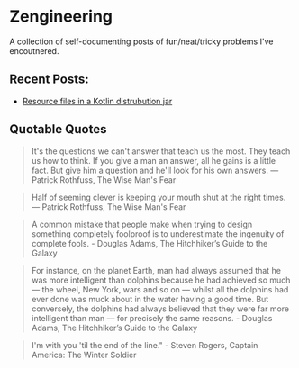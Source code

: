 # Zengineering

A collection of self-documenting posts of fun/neat/tricky problems I've encoutnered.


## Recent Posts:
- [Resource files in a Kotlin distrubution jar](2018-05-01-resource-files-in-kotlin.md)


## Quotable Quotes
> It's the questions we can't answer that teach us the most. They teach us how to think. If you give a man an answer, all he gains is a little fact. But give him a question and he'll look for his own answers. ― Patrick Rothfuss, The Wise Man's Fear 

> Half of seeming clever is keeping your mouth shut at the right times. ― Patrick Rothfuss, The Wise Man's Fear 

> A common mistake that people make when trying to design something completely foolproof is to underestimate the ingenuity of complete fools. - Douglas Adams, The Hitchhiker’s Guide to the Galaxy

> For instance, on the planet Earth, man had always assumed that he was more intelligent than dolphins because he had achieved so much — the wheel, New York, wars and so on — whilst all the dolphins had ever done was muck about in the water having a good time. But conversely, the dolphins had always believed that they were far more intelligent than man — for precisely the same reasons. - Douglas Adams, The Hitchhiker’s Guide to the Galaxy

> I'm with you 'til the end of the line." - Steven Rogers, Captain America: The Winter Soldier
